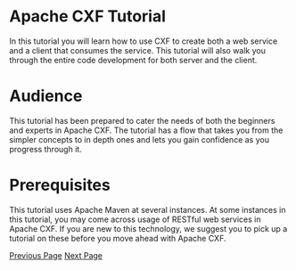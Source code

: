 # Apache CXF Tutorial
In this tutorial you will learn how to use CXF to create both a web service and a client that consumes the service. This tutorial will also walk you through the entire code development for both server and the client.

# Audience
This tutorial has been prepared to cater the needs of both the beginners and experts in Apache CXF. The tutorial has a flow that takes you from the simpler concepts to in depth ones and lets you gain confidence as you progress through it.

# Prerequisites
This tutorial uses Apache Maven at several instances. At some instances in this tutorial, you may come across usage of RESTful web services in Apache CXF. If you are new to this technology, we suggest you to pick up a tutorial on these before you move ahead with Apache CXF.


[Previous Page](../apache_cxf/index.md) [Next Page](../apache_cxf/apache_cxf_introduction.md) 
